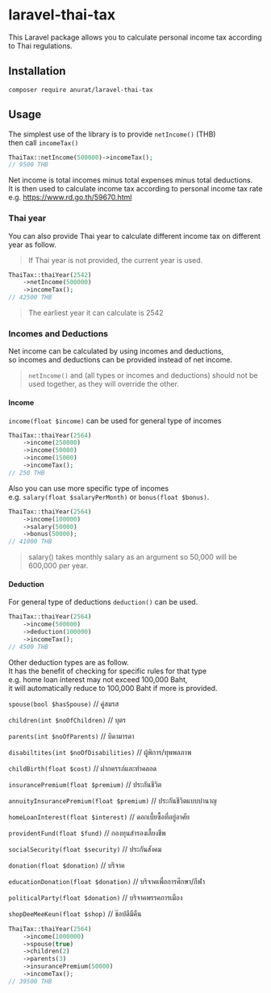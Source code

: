 # laravel-thai-tax

This Laravel package allows you to calculate personal income tax according to Thai regulations.

## Installation

```
composer require anurat/laravel-thai-tax
```

## Usage

The simplest use of the library is to provide `netIncome()` (THB)  
then call `incomeTax()`

```php
ThaiTax::netIncome(500000)->incomeTax();
// 9500 THB
```

Net income is total incomes minus total expenses minus total deductions.  
It is then used to calculate income tax according to personal income tax rate  
e.g. https://www.rd.go.th/59670.html

### Thai year

You can also provide Thai year to calculate different income tax on different year as follow.

> If Thai year is not provided, the current year is used.


```php
ThaiTax::thaiYear(2542)
    ->netIncome(500000)
    ->incomeTax();
// 42500 THB
```

> The earliest year it can calculate is 2542

### Incomes and Deductions

Net income can be calculated by using incomes and deductions,  
so incomes and deductions can be provided instead of net income.

> `netIncome()` and (all types or incomes and deductions) should not be used together,
> as they will override the other.

#### Income

`income(float $income)` can be used for general type of incomes

```php
ThaiTax::thaiYear(2564)
    ->income(250000)
    ->income(50000)
    ->income(15000)
    ->incomeTax();
// 250 THB    
```

Also you can use more specific type of incomes  
e.g. `salary(float $salaryPerMonth)` or `bonus(float $bonus)`.

```php
ThaiTax::thaiYear(2564)
    ->income(100000)
    ->salary(50000)
    ->bonus(50000);
// 41000 THB    
```

> salary() takes monthly salary as an argument so 50,000 will be 600,000 per year.

#### Deduction

For general type of deductions `deduction()` can be used.

```php
ThaiTax::thaiYear(2564)
    ->income(500000)
    ->deduction(100000)
    ->incomeTax();
// 4500 THB    
```

Other deduction types are as follow.  
It has the benefit of checking for specific rules for that type  
e.g. home loan interest may not exceed 100,000 Baht,  
it will automatically reduce to 100,000 Baht if more is provided.

`spouse(bool $hasSpouse)` // คู่สมรส

`children(int $noOfChildren)` // บุตร

`parents(int $noOfParents)` // บิดามารดา

`disabiltites(int $noOfDisabilities)` // ผู้พิการ/ทุพพลภาพ

`childBirth(float $cost)` // ฝากครรภ์และทำคลอด

`insurancePremium(float $premium)` // ประกันชีวิต

`annuityInsurancePremium(float $premium)` // ประกันชีวิตแบบบำนาญ

`homeLoanInterest(float $interest)` // ดอกเบี้ยซื้อที่อยู่อาศัย

`providentFund(float $fund)` // กองทุนสำรองเลี้ยงชีพ

`socialSecurity(float $security)` // ประกันสังคม

`donation(float $donation)` // บริจาค

`educationDonation(float $donation)` // บริจาคเพื่อการศึกษา/กีฬา

`politicalParty(float $donation)` // บริจาคพรรคการเมือง

`shopDeeMeeKeun(float $shop)` // ช๊อปดีมีคืน



```php
ThaiTax::thaiYear(2564)
    ->income(1000000)
    ->spouse(true)
    ->children(2)
    ->parents(3)
    ->insurancePremium(50000)
    ->incomeTax();
// 39500 THB    
```
